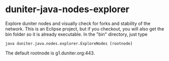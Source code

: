 # duniter-java-nodes-explorer
Explore duniter nodes and visually check for forks and stability of the network.
This is an Eclipse project, but if you checkout, you will also get the bin folder so it is already executable.
In the "bin" directory, just type 

    java duniter.java.nodes.explorer.ExploreNodes [rootnode]

The default rootnode is g1.duniter.org:443.
